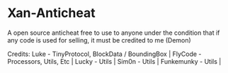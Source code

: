 # Xan-Anticheat
A open source anticheat free to use to anyone under the condition that if any code is used for selling, it must be credited to me (Demon)

Credits:
Luke - TinyProtocol, BlockData / BoundingBox |
FlyCode - Processors, Utils, Etc |
Lucky - Utils |
Sim0n - Utils |
Funkemunky - Utils |

